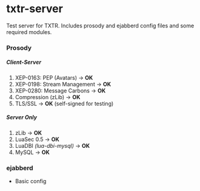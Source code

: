 # txtr-server

Test server for TXTR. Includes prosody and ejabberd config files and some required modules.

### Prosody

##### Client-Server
1. XEP-0163: PEP (Avatars) -> **OK**
2. XEP-0198: Stream Management -> **OK**
3. XEP-0280: Message Carbons -> **OK**
4. Compression (zLib) -> **OK**
5. TLS/SSL -> **OK** (self-signed for testing)

##### Server Only
1. zLib -> **OK**
2. LuaSec 0.5 -> **OK**
3. LuaDBI *(lua-dbi-mysql)* -> **OK**
4. MySQL -> **OK**

### ejabberd
* Basic config
